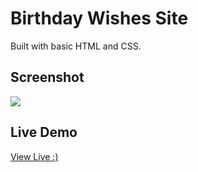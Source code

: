 # Birthday Wishes Site
Built with basic HTML and CSS.


## Screenshot 

 ![](image.png)  


## Live Demo
[ View Live  :)](https://gmarav05.github.io/birthday-site/)
